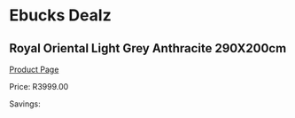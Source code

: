 
# Ebucks Dealz
## Royal Oriental Light Grey Anthracite 290X200cm
[Product Page](https://www.ebucks.com/web/shop/productSelected.do?prodId=1210431495&catId=1209942745)

Price: R3999.00

Savings: 


	